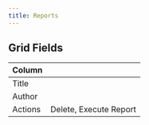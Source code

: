 ```yaml
---
title: Reports
---
```


## Grid Fields

| Column  |                        |
| ------- | ---------------------- |
| Title   |                        |
| Author  |                        |
| Actions | Delete, Execute Report |
